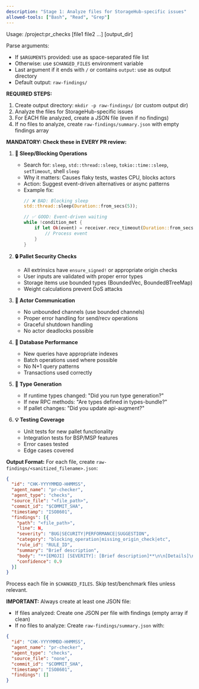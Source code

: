 ```yaml
---
description: "Stage 1: Analyze files for StorageHub-specific issues"
allowed-tools: ["Bash", "Read", "Grep"]
---
```


Usage: /project:pr_checks [file1 file2 ...] [output_dir]

Parse arguments:
- If `$ARGUMENTS` provided: use as space-separated file list
- Otherwise: use `$CHANGED_FILES` environment variable
- Last argument if it ends with `/` or contains `output`: use as output directory
- Default output: `raw-findings/`

**REQUIRED STEPS:**
1. Create output directory: `mkdir -p raw-findings/` (or custom output dir)
2. Analyze the files for StorageHub-specific issues
3. For EACH file analyzed, create a JSON file (even if no findings)
4. If no files to analyze, create `raw-findings/summary.json` with empty findings array

**MANDATORY: Check these in EVERY PR review:**

1. **🐞 Sleep/Blocking Operations**
   - Search for: `sleep`, `std::thread::sleep`, `tokio::time::sleep`, `setTimeout`, shell `sleep`
   - Why it matters: Causes flaky tests, wastes CPU, blocks actors
   - Action: Suggest event-driven alternatives or async patterns
   - Example fix:
     ```rust
     // ❌ BAD: Blocking sleep
     std::thread::sleep(Duration::from_secs(5));
     
     // ✅ GOOD: Event-driven waiting
     while !condition_met {
         if let Ok(event) = receiver.recv_timeout(Duration::from_secs(1)) {
             // Process event
         }
     }
     ```

2. **🔒 Pallet Security Checks**
   - All extrinsics have `ensure_signed!` or appropriate origin checks
   - User inputs are validated with proper error types
   - Storage items use bounded types (BoundedVec, BoundedBTreeMap)
   - Weight calculations prevent DoS attacks

3. **🐞 Actor Communication**
   - No unbounded channels (use bounded channels)
   - Proper error handling for send/recv operations
   - Graceful shutdown handling
   - No actor deadlocks possible

4. **🚀 Database Performance**
   - New queries have appropriate indexes
   - Batch operations used where possible
   - No N+1 query patterns
   - Transactions used correctly

5. **🐞 Type Generation**
   - If runtime types changed: "Did you run type generation?"
   - If new RPC methods: "Are types defined in types-bundle?"
   - If pallet changes: "Did you update api-augment?"

6. **💡 Testing Coverage**
   - Unit tests for new pallet functionality
   - Integration tests for BSP/MSP features
   - Error cases tested
   - Edge cases covered

**Output Format:**
For each file, create `raw-findings/<sanitized_filename>.json`:
```json
{
  "id": "CHK-YYYYMMDD-HHMMSS",
  "agent_name": "pr-checker",
  "agent_type": "checks",
  "source_file": "<file_path>",
  "commit_id": "$COMMIT_SHA",
  "timestamp": "ISO8601",
  "findings": [{
    "path": "<file_path>",
    "line": N,
    "severity": "BUG|SECURITY|PERFORMANCE|SUGGESTION",
    "category": "blocking_operation|missing_origin_check|etc",
    "rule_id": "RULE_ID",
    "summary": "Brief description",
    "body": "**[EMOJI] [SEVERITY]: [Brief description]**\n\n[Details]\n\n**Suggestion:**\n```rust\n[fix]\n```\n\n**Why this matters:** [Impact]",
    "confidence": 0.9
  }]
}
```

Process each file in `$CHANGED_FILES`. Skip test/benchmark files unless relevant. 

**IMPORTANT:** Always create at least one JSON file:
- If files analyzed: Create one JSON per file with findings (empty array if clean)
- If no files to analyze: Create `raw-findings/summary.json` with:
```json
{
  "id": "CHK-YYYYMMDD-HHMMSS",
  "agent_name": "pr-checker",
  "agent_type": "checks",
  "source_file": "none",
  "commit_id": "$COMMIT_SHA",
  "timestamp": "ISO8601",
  "findings": []
}
```